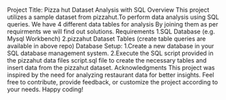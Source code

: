 Project Title: Pizza hut Dataset Analysis with SQL
Overview
This project utilizes a sample dataset from pizzahut.To perform data analysis using SQL queries. We have 4 different data tables for analysis By joining them as per requirments we will find out solutions.
Requirements
1.SQL Database (e.g. Mysql Workbench)
2.pizzahut Dataset Tables (create table queries are available in above repo)
Database Setup:
1.Create a new database in your SQL database management system.
2.Execute the SQL script provided in the pizzahut data files script.sql file to create the necessary tables and insert data from the pizzahut dataset.
Acknowledgments
This project was inspired by the need for analyzing restaurant data for better insights. Feel free to contribute, provide feedback, or customize the project according to your needs. Happy coding!
